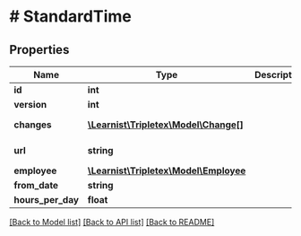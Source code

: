 # # StandardTime

## Properties

Name | Type | Description | Notes
------------ | ------------- | ------------- | -------------
**id** | **int** |  | [optional]
**version** | **int** |  | [optional]
**changes** | [**\Learnist\Tripletex\Model\Change[]**](Change.md) |  | [optional] [readonly]
**url** | **string** |  | [optional] [readonly]
**employee** | [**\Learnist\Tripletex\Model\Employee**](Employee.md) |  | [optional]
**from_date** | **string** |  |
**hours_per_day** | **float** |  |

[[Back to Model list]](../../README.md#models) [[Back to API list]](../../README.md#endpoints) [[Back to README]](../../README.md)
